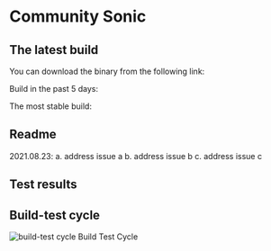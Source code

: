 
# Community Sonic

## The latest build
   You can download the binary from the following link:
   
   Build in the past 5 days:
   
   The most stable build:
   
## Readme
   2021.08.23:
   a. address issue a
   b. address issue b
   c. address issue c
   
## Test results

## Build-test cycle
![build-test cycle](/blog/sonic_comm/pngs/buildtest-s.png "Build Test Cycle")
Build Test Cycle

